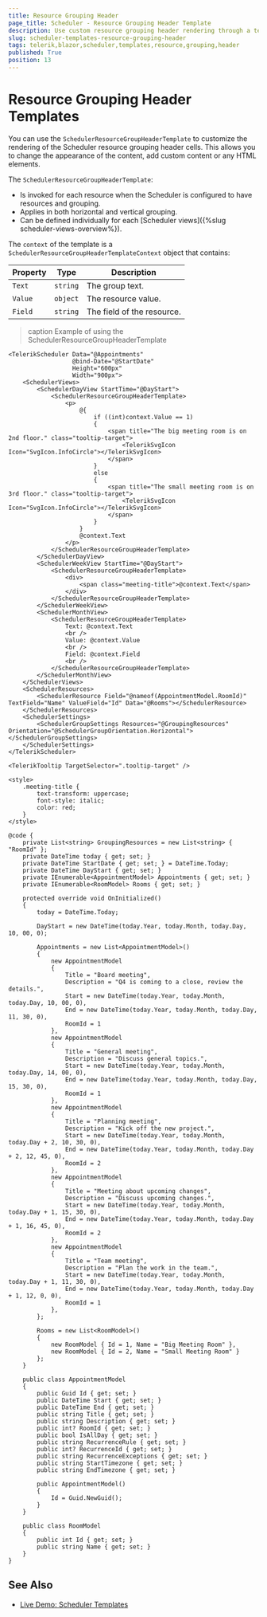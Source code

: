 ```yaml
---
title: Resource Grouping Header
page_title: Scheduler - Resource Grouping Header Template
description: Use custom resource grouping header rendering through a template in the scheduler for Blazor.
slug: scheduler-templates-resource-grouping-header
tags: telerik,blazor,scheduler,templates,resource,grouping,header
published: True
position: 13
---
```


# Resource Grouping Header Templates

You can use the `SchedulerResourceGroupHeaderTemplate` to customize the rendering of the Scheduler resource grouping header cells. This allows you to change the appearance of the content, add custom content or any HTML elements.

The `SchedulerResourceGroupHeaderTemplate`:
* Is invoked for each resource when the Scheduler is configured to have resources and grouping.
* Applies in both horizontal and vertical grouping.
* Can be defined individually for each [Scheduler views]({%slug scheduler-views-overview%}).

The `context` of the template is a `SchedulerResourceGroupHeaderTemplateContext` object that contains:

| Property | Type | Description |
| --- | --- | --- |
| `Text` | `string` | The group text. |
| `Value` | `object` | The resource value.|
| `Field` | `string` | The field of the resource. |

>caption Example of using the SchedulerResourceGroupHeaderTemplate

````CSHMTL
<TelerikScheduler Data="@Appointments"
                  @bind-Date="@StartDate"
                  Height="600px"
                  Width="900px">
    <SchedulerViews>
        <SchedulerDayView StartTime="@DayStart">
            <SchedulerResourceGroupHeaderTemplate>
                <p>
                    @{
                        if ((int)context.Value == 1)
                        {
                            <span title="The big meeting room is on 2nd floor." class="tooltip-target">
                                <TelerikSvgIcon Icon="SvgIcon.InfoCircle"></TelerikSvgIcon>
                            </span>
                        }
                        else
                        {
                            <span title="The small meeting room is on 3rd floor." class="tooltip-target">
                                <TelerikSvgIcon Icon="SvgIcon.InfoCircle"></TelerikSvgIcon>
                            </span>
                        }
                    }
                    @context.Text
                </p>
            </SchedulerResourceGroupHeaderTemplate>
        </SchedulerDayView>
        <SchedulerWeekView StartTime="@DayStart">
            <SchedulerResourceGroupHeaderTemplate>
                <div>
                    <span class="meeting-title">@context.Text</span>
                </div>
            </SchedulerResourceGroupHeaderTemplate>
        </SchedulerWeekView>
        <SchedulerMonthView>
            <SchedulerResourceGroupHeaderTemplate>
                Text: @context.Text
                <br />
                Value: @context.Value
                <br />
                Field: @context.Field
                <br />
            </SchedulerResourceGroupHeaderTemplate>
        </SchedulerMonthView>
    </SchedulerViews>
    <SchedulerResources>
        <SchedulerResource Field="@nameof(AppointmentModel.RoomId)" TextField="Name" ValueField="Id" Data="@Rooms"></SchedulerResource>
    </SchedulerResources>
    <SchedulerSettings>
        <SchedulerGroupSettings Resources="@GroupingResources" Orientation="@SchedulerGroupOrientation.Horizontal"></SchedulerGroupSettings>
    </SchedulerSettings>
</TelerikScheduler>

<TelerikTooltip TargetSelector=".tooltip-target" />

<style>
    .meeting-title {
        text-transform: uppercase;
        font-style: italic;
        color: red;
    }
</style>

@code {
    private List<string> GroupingResources = new List<string> { "RoomId" };
    private DateTime today { get; set; }
    private DateTime StartDate { get; set; } = DateTime.Today;
    private DateTime DayStart { get; set; }
    private IEnumerable<AppointmentModel> Appointments { get; set; }
    private IEnumerable<RoomModel> Rooms { get; set; }

    protected override void OnInitialized()
    {
        today = DateTime.Today;

        DayStart = new DateTime(today.Year, today.Month, today.Day, 10, 00, 0);

        Appointments = new List<AppointmentModel>()
        {
            new AppointmentModel
            {
                Title = "Board meeting",
                Description = "Q4 is coming to a close, review the details.",
                Start = new DateTime(today.Year, today.Month, today.Day, 10, 00, 0),
                End = new DateTime(today.Year, today.Month, today.Day, 11, 30, 0),
                RoomId = 1
            },
            new AppointmentModel
            {
                Title = "General meeting",
                Description = "Discuss general topics.",
                Start = new DateTime(today.Year, today.Month, today.Day, 14, 00, 0),
                End = new DateTime(today.Year, today.Month, today.Day, 15, 30, 0),
                RoomId = 1
            },
            new AppointmentModel
            {
                Title = "Planning meeting",
                Description = "Kick off the new project.",
                Start = new DateTime(today.Year, today.Month, today.Day + 2, 10, 30, 0),
                End = new DateTime(today.Year, today.Month, today.Day + 2, 12, 45, 0),
                RoomId = 2
            },
            new AppointmentModel
            {
                Title = "Meeting about upcoming changes",
                Description = "Discuss upcoming changes.",
                Start = new DateTime(today.Year, today.Month, today.Day + 1, 15, 30, 0),
                End = new DateTime(today.Year, today.Month, today.Day + 1, 16, 45, 0),
                RoomId = 2
            },
            new AppointmentModel
            {
                Title = "Team meeting",
                Description = "Plan the work in the team.",
                Start = new DateTime(today.Year, today.Month, today.Day + 1, 11, 30, 0),
                End = new DateTime(today.Year, today.Month, today.Day + 1, 12, 0, 0),
                RoomId = 1
            },
        };

        Rooms = new List<RoomModel>()
        {
            new RoomModel { Id = 1, Name = "Big Meeting Room" },
            new RoomModel { Id = 2, Name = "Small Meeting Room" }
        };
    }

    public class AppointmentModel
    {
        public Guid Id { get; set; }
        public DateTime Start { get; set; }
        public DateTime End { get; set; }
        public string Title { get; set; }
        public string Description { get; set; }
        public int? RoomId { get; set; }
        public bool IsAllDay { get; set; }
        public string RecurrenceRule { get; set; }
        public int? RecurrenceId { get; set; }
        public string RecurrenceExceptions { get; set; }
        public string StartTimezone { get; set; }
        public string EndTimezone { get; set; }

        public AppointmentModel()
        {
            Id = Guid.NewGuid();
        }
    }

    public class RoomModel
    {
        public int Id { get; set; }
        public string Name { get; set; }
    }
}
````

## See Also

 * [Live Demo: Scheduler Templates](https://demos.telerik.com/blazor-ui/scheduler/templates)

